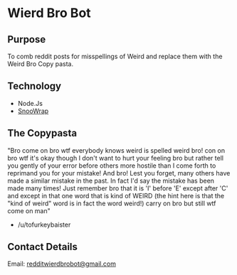 
# Wierd Bro Bot

## Purpose

To comb reddit posts for misspellings of Weird and replace them with the Weird Bro Copy pasta.

## Technology

- Node.Js
- [SnooWrap](https://github.com/not-an-aardvark/snoowrap)

## The Copypasta

"Bro come on bro wtf everybody knows weird is spelled weird bro! con on bro wtf it's okay though I don't want to hurt your feeling bro but rather tell you gently of your error before others more hostile than I come forth to reprimand you for your mistake! And bro! Lest you forget, many others have made a similar mistake in the past. In fact I'd say the mistake has been made many times! Just remember bro that it is 'I' before 'E' except after 'C' and except in that one word that is kind of WEIRD (the hint here is that the "kind of weird" word is in fact the word weird!) carry on bro but still wtf come on man"
  - /u/tofurkeybaister

## Contact Details

Email: redditwierdbrobot@gmail.com